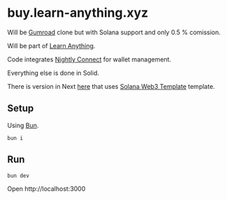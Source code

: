 # buy.learn-anything.xyz

Will be [Gumroad](https://gumroad.com/) clone but with Solana support and only 0.5 % comission.

Will be part of [Learn Anything](https://github.com/learn-anything/learn-anything.xyz).

Code integrates [Nightly Connect](https://connect.nightly.app/docs/) for wallet management.

Everything else is done in Solid.

There is version in Next [here](https://github.com/learn-anything/buy-in-next) that uses [Solana Web3 Template](https://github.com/nightly-labs/solana-web3-template) template.

## Setup

Using [Bun](https://bun.sh/).

```
bun i
```

## Run

```
bun dev
```

Open http://localhost:3000
